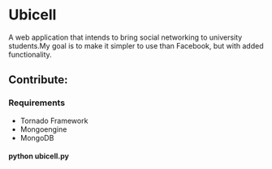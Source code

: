 <h1>Ubicell</h2>

<p>A web application that intends to bring social networking to university students.My goal
is to make it simpler to use than Facebook, but with added functionality. </p>

<h2>Contribute:</h2>

<h3>Requirements</h3>
<ul>
<li>Tornado Framework</li>
<li>Mongoengine</li>
<li>MongoDB</li>
</ul>

<h4>python ubicell.py</h4>

